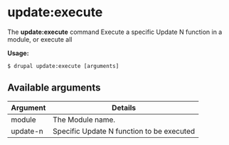 # update:execute
The **update:execute** command Execute a specific Update N function in a module, or execute all

**Usage:**
```
$ drupal update:execute [arguments] 
```

## Available arguments
Argument | Details
---------|-------------
module | The Module name.
update-n | Specific Update N function to be executed
